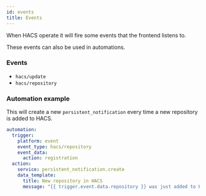 ```yaml
---
id: events
title: Events
---
```


When HACS operate it will fire some events that the frontend listens to.

These events can also be used in automations.

### Events

- `hacs/update`
- `hacs/repository`


### Automation example

This will create a new `persistent_notification` every time a new repository is added to HACS.

```yaml
automation:
  trigger:
    platform: event
    event_type: hacs/repository
    event_data:
      action: registration
  action:
    service: persistent_notification.create
    data_template:
      title: New repository in HACS
      message: "{{ trigger.event.data.repository }} was just added to HACS."
```